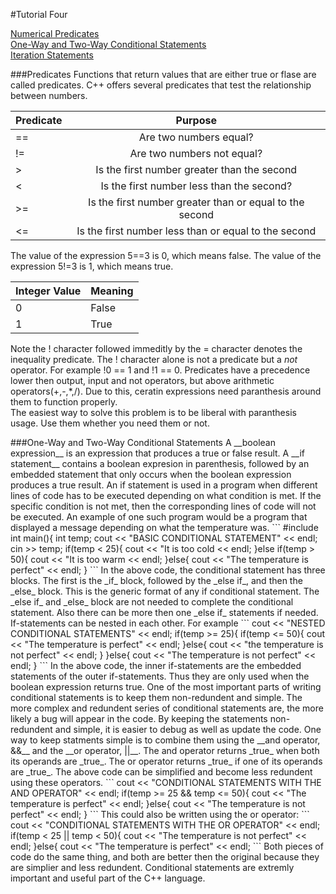 #Tutorial Four

[Numerical Predicates](#Predicates)   
[One-Way and Two-Way Conditional Statements](#ConditionalStatements)   
[Iteration Statements](#Iteration)   

<a name="Predicates"/>
###Predicates
Functions that return values that are either true or flase are called predicates. C++ offers several predicates that test the relationship between numbers.

| Predicate     | Purpose       |
| ------------- |:-------------:|
| ==            | Are two numbers equal?                                 |
| !=            | Are two numbers not equal?                             |
| >             | Is the first number greater than the second            |
| <             | Is the first number less than the second?              |
| >=            | Is the first number greater than or equal to the second|
| <=            | Is the first number less than or equal to the second   |

The value of the expression 5==3 is 0, which means false. 
The value of the expression 5!=3 is 1, which means true. 

| Integer Value | Meaning |
| ------------- | ------- |
| 0 | False |
| 1 | True |

Note the ! character followed immeditly by the = character denotes the inequality predicate. 
The ! character alone is not a predicate but a _not_ operator. 
For example !0 == 1 and !1 == 0.
Predicates have a precedence lower then output, input and not operators, but above arithmetic operators(+,-,*,/). Due to this, ceratin expressions need paranthesis around them to function properly.   
The easiest way to solve this problem is to be liberal with paranthesis usage. Use them whether you need them or not. 

<a name="ConditionalStatements"/>
###One-Way and Two-Way Conditional Statements
A __boolean expression__ is an expression that produces a true or false result.   
A __if statement__ contains a boolean expresion in parenthesis, followed by an embedded statement that only occurs when the boolean expression produces a true result.   
An if statement is used in a program when different lines of code has to be executed depending on what condition is met.    
If the specific condition is not met, then the corresponding lines of code will not be executed.   
An example of one such program would be a program that displayed a message depending on what the temperature was. 
```
#include <iostream>
int main(){
	int temp;
	cout << "BASIC CONDITIONAL STATEMENT" << endl;
	cin >> temp;
	if(temp < 25){
		cout << "It is too cold << endl;
	}else if(temp > 50){
		cout << "It is too warm << endl;
	}else{
		cout << "The temperature is perfect" << endl;
	}
```
In the above code, the conditional statement has three blocks. The first is the _if_ block, followed by the _else if_, and then the _else_ block.   
This is the generic format of any if conditional statement. The _else if_ and _else_ block are not needed to complete the conditional statement. Also there can be more then one _else if_ statements if needed.   
If-statements can be nested in each other. For example
```
	cout << "NESTED CONDITIONAL STATEMENTS" << endl;
	if(temp >= 25){
		if(temp <= 50){
			cout << "The temperature is perfect" << endl;
		}else{
			cout << "the temperature is not perfect" << endl;
		}
	}else{
		cout << "The temperature is not perfect" << endl;
	}
```
In the above code, the inner if-statements are the embedded statements of the outer if-statements. Thus they are only used when the boolean expression returns true.   
One of the most important parts of writing conditional statements is to keep them non-redundent and simple. The more complex and redundent series of conditional statements are, the more likely a bug will appear in the code.   
By keeping the statements non-redundent and simple, it is easier to debug as well as update the code. 
One way to keep statments simple is to combine them using the __and operator, &&__ and the __or operator, ||__.   
The and operator returns _true_ when both its operands are _true_.   
The or operator returns _true_ if one of its operands are _true_.   
The above code can be simplified and become less redundent using these operators.
```
	cout << "CONDITIONAL STATEMENTS WITH THE AND OPERATOR" << endl;
	if(temp >= 25 && temp <= 50){
		cout << "The temperature is perfect" << endl;
	}else{
		cout << "The temperature is not perfect" << endl;
	}
```
This could also be written using the or operator:
```
	cout << "CONDITIONAL STATEMENTS WITH THE OR OPERATOR" << endl;
	if(temp < 25 || temp < 50){
		cout << "The temperature is not perfect" << endl;
	}else{ 
		cout << "The temperature is perfect" << endl; 
```
Both pieces of code do the same thing, and both are better then the original because they are simplier and less redundent. 
Conditional statements are extremly important and useful part of the C++ language.

<a name="Iteration"/>



	

	

